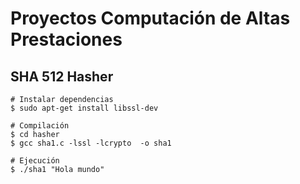 # Proyectos Computación de Altas Prestaciones
## SHA 512 Hasher
``` shell
# Instalar dependencias
$ sudo apt-get install libssl-dev

# Compilación
$ cd hasher
$ gcc sha1.c -lssl -lcrypto  -o sha1

# Ejecución
$ ./sha1 "Hola mundo"
```
